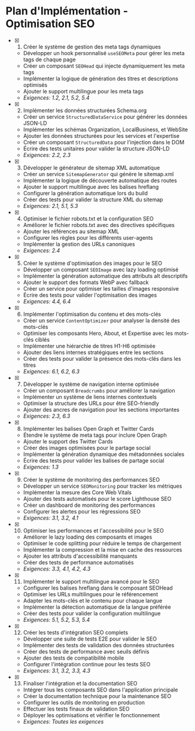 # Plan d'Implémentation - Optimisation SEO

- [x] 1. Créer le système de gestion des meta tags dynamiques
  - Développer un hook personnalisé `useSEOMeta` pour gérer les meta tags de chaque page
  - Créer un composant `SEOHead` qui injecte dynamiquement les meta tags
  - Implémenter la logique de génération des titres et descriptions optimisés
  - Ajouter le support multilingue pour les meta tags
  - _Exigences: 1.2, 2.1, 5.2, 5.4_

- [x] 2. Implémenter les données structurées Schema.org
  - Créer un service `StructuredDataService` pour générer les données JSON-LD
  - Implémenter les schémas Organization, LocalBusiness, et WebSite
  - Ajouter les données structurées pour les services et l'expertise
  - Créer un composant `StructuredData` pour l'injection dans le DOM
  - Écrire des tests unitaires pour valider la structure JSON-LD
  - _Exigences: 2.2, 2.3_

- [x] 3. Développer le générateur de sitemap XML automatique
  - Créer un service `SitemapGenerator` qui génère le sitemap.xml
  - Implémenter la logique de découverte automatique des routes
  - Ajouter le support multilingue avec les balises hreflang
  - Configurer la génération automatique lors du build
  - Créer des tests pour valider la structure XML du sitemap
  - _Exigences: 2.1, 5.1, 5.3_

- [x] 4. Optimiser le fichier robots.txt et la configuration SEO
  - Améliorer le fichier robots.txt avec des directives spécifiques
  - Ajouter les références au sitemap XML
  - Configurer les règles pour les différents user-agents
  - Implémenter la gestion des URLs canoniques
  - _Exigences: 2.4_

- [x] 5. Créer le système d'optimisation des images pour le SEO
  - Développer un composant `SEOImage` avec lazy loading optimisé
  - Implémenter la génération automatique des attributs alt descriptifs
  - Ajouter le support des formats WebP avec fallback
  - Créer un service pour optimiser les tailles d'images responsive
  - Écrire des tests pour valider l'optimisation des images
  - _Exigences: 4.4, 6.4_

- [x] 6. Implémenter l'optimisation du contenu et des mots-clés
  - Créer un service `ContentOptimizer` pour analyser la densité des mots-clés
  - Optimiser les composants Hero, About, et Expertise avec les mots-clés ciblés
  - Implémenter une hiérarchie de titres H1-H6 optimisée
  - Ajouter des liens internes stratégiques entre les sections
  - Créer des tests pour valider la présence des mots-clés dans les titres
  - _Exigences: 6.1, 6.2, 6.3_

- [x] 7. Développer le système de navigation interne optimisée
  - Créer un composant `Breadcrumbs` pour améliorer la navigation
  - Implémenter un système de liens internes contextuels
  - Optimiser la structure des URLs pour être SEO-friendly
  - Ajouter des ancres de navigation pour les sections importantes
  - _Exigences: 2.3, 6.3_

- [x] 8. Implémenter les balises Open Graph et Twitter Cards
  - Étendre le système de meta tags pour inclure Open Graph
  - Ajouter le support des Twitter Cards
  - Créer des images optimisées pour le partage social
  - Implémenter la génération dynamique des métadonnées sociales
  - Écrire des tests pour valider les balises de partage social
  - _Exigences: 1.3_

- [x] 9. Créer le système de monitoring des performances SEO
  - Développer un service `SEOMonitoring` pour tracker les métriques
  - Implémenter la mesure des Core Web Vitals
  - Ajouter des tests automatisés pour le score Lighthouse SEO
  - Créer un dashboard de monitoring des performances
  - Configurer les alertes pour les régressions SEO
  - _Exigences: 3.1, 3.2, 4.1_

- [x] 10. Optimiser les performances et l'accessibilité pour le SEO
  - Améliorer le lazy loading des composants et images
  - Optimiser le code splitting pour réduire le temps de chargement
  - Implémenter la compression et la mise en cache des ressources
  - Ajouter les attributs d'accessibilité manquants
  - Créer des tests de performance automatisés
  - _Exigences: 3.3, 4.1, 4.2, 4.3_

- [x] 11. Implémenter le support multilingue avancé pour le SEO
  - Configurer les balises hreflang dans le composant SEOHead
  - Optimiser les URLs multilingues pour le référencement
  - Adapter les mots-clés et le contenu pour chaque langue
  - Implémenter la détection automatique de la langue préférée
  - Créer des tests pour valider la configuration multilingue
  - _Exigences: 5.1, 5.2, 5.3, 5.4_

- [x] 12. Créer les tests d'intégration SEO complets
  - Développer une suite de tests E2E pour valider le SEO
  - Implémenter des tests de validation des données structurées
  - Créer des tests de performance avec seuils définis
  - Ajouter des tests de compatibilité mobile
  - Configurer l'intégration continue pour les tests SEO
  - _Exigences: 3.1, 3.2, 3.3, 4.3_

- [x] 13. Finaliser l'intégration et la documentation SEO
  - Intégrer tous les composants SEO dans l'application principale
  - Créer la documentation technique pour la maintenance SEO
  - Configurer les outils de monitoring en production
  - Effectuer les tests finaux de validation SEO
  - Déployer les optimisations et vérifier le fonctionnement
  - _Exigences: Toutes les exigences_